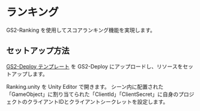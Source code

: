 # ランキング

GS2-Ranking を使用してスコアランキング機能を実現します。

## セットアップ方法

[GS2-Deploy テンプレート](template.yaml) を GS2-Deploy にアップロードし、リソースをセットアップします。

Ranking.unity を Unity Editor で開きます。
シーン内に配置された「GameObject」に割り当てられた「ClientId」「ClientSecret」に自身のプロジェクトのクライアントIDとクライアントシークレットを設定します。
